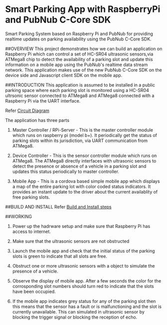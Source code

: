 # Smart Parking App with RaspberryPi and PubNub C-Core SDK
Smart Parking System based on Raspberry Pi and PubNub for providing realtime updates on parking availability using the PubNub C-Core SDK.  

##OVERVIEW
This project demonstrates how we can build an application on Raspberry Pi which can control a set of HC-SR04 ultrasonic sensors,via ATMega8 chip to detect the availability of a parking slot and update this information on a mobile app using the PubNub's realtime data stream network. This application makes use of the new PubNub C-Core SDK on the device side and Javascript client SDK on the mobile app.

##INTRODUCTION
This application is assumed to be installed in a public parking space where each parking slot is monitored using a HC-SR04 ultrsonic sensor connected to ATMega8 and ATMega8 connected with a Raspberry Pi via the UART interface.

Refer [Circuit Diagram](schematic.png)

The application has three parts

1) Master Controller / RPi-Server - This is the master controller module which runs on raspberry pi (model b+). It periodically get the status of parking slots within its jurisdiction, via UART communication from ATMega8.

2) Device Controller - This is the sensor controller module which runs on ATMega8. The ATMega8 directly interfaces with ultrasonic sensors to detect the presence or absence of a vehicle in a parking slot and updates this status periodically to master controller.

3) Mobile App - This is a cordova based simple mobile app which displays a map of the entire parking lot with color coded status indicators. It provides an instant update to the driver about the current availablity of free parking slots.


##BUILD AND INSTALL
Refer [Build and Install steps](BUILD.md)

##WORKING

1) Power up the hadrware setup and make sure that Raspberry  Pi has access to internet.

2) Make sure that the ultrasonic sensors are not obstructed 

3) Launch the mobile app and check that the initial status of the parking slots is green to indicate that all slots are free.

4) Obstruct one or more ultrasonic sensors with a object to simulate the presence of a vehicle. 

5) Observe the display of mobile app. After a few seconds the color for the corrosponding slot numbers should turn red to indicate that the slots have been occupied.

6) If the mobile app indicates grey status for any of the parking slot then this means that the sensor has a fault or is malfunctioning and the slot is currently unavailable. This can simulated in ultrasonic sensor by blocking the trigger signal or blocking the reception of echo.  


